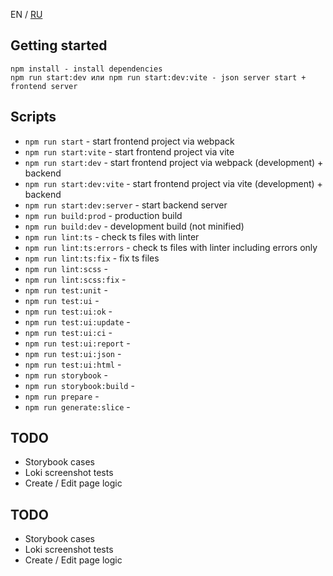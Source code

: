 EN / [RU](./README.md)
## Getting started

```
npm install - install dependencies
npm run start:dev или npm run start:dev:vite - json server start + frontend server
```

## Scripts
- `npm run start` - start frontend project via webpack
- `npm run start:vite` - start frontend project via vite
- `npm run start:dev` - start frontend project via webpack (development) + backend
- `npm run start:dev:vite` - start frontend project via vite (development) + backend
- `npm run start:dev:server` - start backend server
- `npm run build:prod` - production build
- `npm run build:dev` - development build (not minified)
- `npm run lint:ts` - check ts files with linter
- `npm run lint:ts:errors` - check ts files with linter including errors only
- `npm run lint:ts:fix` - fix ts files
- `npm run lint:scss` -
- `npm run lint:scss:fix` -
- `npm run test:unit` -
- `npm run test:ui` -
- `npm run test:ui:ok` -
- `npm run test:ui:update` -
- `npm run test:ui:ci` -
- `npm run test:ui:report` -
- `npm run test:ui:json` -
- `npm run test:ui:html` -
- `npm run storybook` -
- `npm run storybook:build` -
- `npm run prepare` -
- `npm run generate:slice` -

## TODO
* Storybook cases
* Loki screenshot tests
* Create / Edit page logic


## TODO
* Storybook cases
* Loki screenshot tests
* Create / Edit page logic